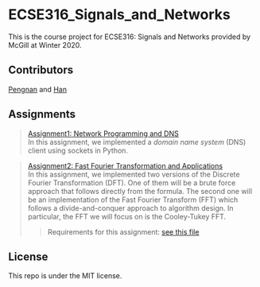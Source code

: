 # ECSE316_Signals_and_Networks
This is the course project for ECSE316: Signals and Networks provided by McGill at Winter 2020.  

## Contributors  
[Pengnan](https://github.com/Catosine) and [Han](https://github.com/albat3ross)  

## Assignments  
> [Assignment1: Network Programming and DNS](https://github.com/Catosine/ECSE316_Signals_and_Networks/tree/master/assignment1)  
> In this assignment, we implemented a _domain name system_ (DNS) client using sockets in Python.    

> [Assignment2: Fast Fourier Transformation and Applications](https://github.com/Catosine/ECSE316_Signals_and_Networks/tree/master/assignment2)  
> In this assignment, we implemented two versions of the Discrete Fourier Transformation (DFT). 
> One of them will be a brute force approach that follows directly from the formula. The second one 
> will be an implementation of the Fast Fourier Transform (FFT) which follows a divide-and-conquer
> approach to algorithm design. In particular, the FFT we will focus on is the Cooley-Tukey FFT.
>> Requirements for this assignment: [see this file]()
## License  
This repo is under the MIT license.
